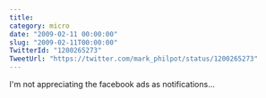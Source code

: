 ```yaml
---
title: 
category: micro
date: "2009-02-11 00:00:00"
slug: "2009-02-11T00:00:00"
TwitterId: "1200265273"
TweetUrl: "https://twitter.com/mark_philpot/status/1200265273"
---
```


I'm not appreciating the facebook ads as notifications...
